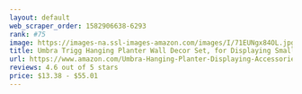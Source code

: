 ```yaml
---
layout: default 
﻿web_scraper_order: 1582906638-6293
rank: #75
image: https://images-na.ssl-images-amazon.com/images/I/71EUNgx84OL.jpg
title: Umbra Trigg Hanging Planter Wall Decor Set, for Displaying Small Plants, Pens and Pencils,…
url: https://www.amazon.com/Umbra-Hanging-Planter-Displaying-Accessories/dp/B07TM18PNS/ref=zg_mw_home-garden_75?_encoding=UTF8&psc=1&refRID=VNAFRWV2J3PCK3AH2E7B
reviews: 4.6 out of 5 stars
price: $13.38 - $55.01
---
```

